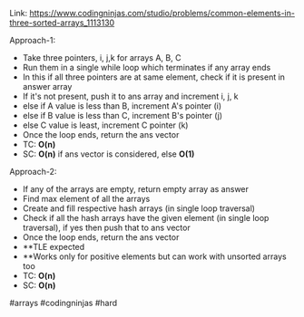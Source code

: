 Link: https://www.codingninjas.com/studio/problems/common-elements-in-three-sorted-arrays_1113130

Approach-1:
- Take three pointers, i, j,k for arrays A, B, C
- Run them in a single while loop which terminates if any array ends
- In this if all three pointers are at same element, check if it is present in answer array
- If it's not present, push it to ans array and increment i, j, k
- else if A value is less than B, increment A's pointer (i)
- else if B value is less than C, increment B's pointer (j)
- else C value is least, increment C pointer (k)
- Once  the loop ends, return the ans vector
- TC: **O(n)**
- SC: **O(n)** if ans vector is considered, else **O(1)**

Approach-2:
- If any of the arrays are empty, return empty array as answer
- Find max element of all the arrays
- Create and fill respective hash arrays (in single loop traversal)
- Check if all the hash arrays have the given element (in single loop traversal), if yes then push that to ans vector
- Once  the loop ends, return the ans vector
- **TLE expected 
- **Works only for positive elements but can work with unsorted arrays too
- TC: **O(n)**
- SC: **O(n)** 


#arrays #codingninjas #hard